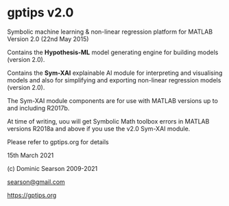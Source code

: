 # gptips v2.0
Symbolic machine learning &amp; non-linear regression platform for MATLAB
Version 2.0 (22nd May 2015)

Contains the **Hypothesis-ML** model generating engine for building models (version 2.0). 

Contains the **Sym-XAI** explainable AI module for interpreting and visualising models and also for simplifying and exporting non-linear regression models (version 2.0).

The Sym-XAI module components are for use with MATLAB versions up to and including R2017b.

At time of writing, uou will get Symbolic Math toolbox errors in MATLAB versions R2018a and above if you use the v2.0 Sym-XAI module.

Please refer to gptips.org for details

15th March 2021

(c) Dominic Searson 2009-2021

searson@gmail.com

https://gptips.org

